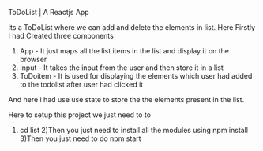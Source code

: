 ToDoList | A Reactjs App

Its a ToDoList where we can add and delete the elements in list.
Here Firstly I had Created three components 
1) App - It just maps all the list items in the list and display it on the browser
2) Input - It takes the input from the user and then store it in a list
3) ToDoitem - It is used for displaying the elements which user had added to the todolist after user had clicked it

And here i had use use state to store the the elements present in the list.

Here to setup this project we just need to to
1) cd list
2)Then you just need to install all the modules using npm install
3)Then you just need to do npm start
